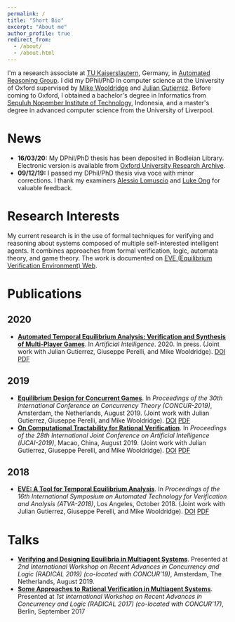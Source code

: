 ```yaml
---
permalink: /
title: "Short Bio"
excerpt: "About me"
author_profile: true
redirect_from: 
  - /about/
  - /about.html
---
```


I'm a research associate at [TU Kaiserslautern](https://www.uni-kl.de/en/home/), Germany, in [Automated Reasoning Group](http://arg.cs.uni-kl.de/en/). I did my DPhil/PhD in computer science at the University of Oxford supervised by [Mike Wooldridge](https://www.cs.ox.ac.uk/people/michael.wooldridge/) and [Julian Gutierrez](https://www.cs.ox.ac.uk/people/julian.gutierrez/). Before coming to Oxford, I obtained a bachelor's degree in Informatics from [Sepuluh Nopember Institute of Technology](https://www.its.ac.id/), Indonesia, and a master's degree in advanced computer science from the University of Liverpool.

News
=====
+ **16/03/20:** My DPhil/PhD thesis has been deposited in Bodleian Library. Electronic version is available from [Oxford University Research Archive](https://ora.ox.ac.uk/objects/uuid:6331464c-c483-48b8-b030-58e431047614).
+ **09/12/19:** I passed my DPhil/PhD thesis viva voce with minor corrections. I thank my examiners [Alessio Lomuscio](https://www.doc.ic.ac.uk/~alessio/) and [Luke Ong](https://www.cs.ox.ac.uk/people/luke.ong/) for valuable feedback.


Research Interests
======
My current research is in the use of formal techniques for verifying and reasoning about systems composed of multiple self-interested intelligent agents. It combines approaches from formal verification, logic, automata theory, and game theory. The work is documented on [EVE (Equilibrium Verification Environment) Web](http://eve.cs.ox.ac.uk/).


Publications
======
## 2020
+ [**Automated Temporal Equilibrium Analysis: Verification and Synthesis of Multi-Player Games**](/publication/aij20). In *Artificial Intelligence*. 2020. In press. (Joint work with Julian Gutierrez, Giuseppe Perelli, and Mike Wooldridge). [DOI](https://doi.org/10.1016/j.artint.2020.103353) [PDF]()

## 2019
+ [**Equilibrium Design for Concurrent Games**](/publication/2019-08-29-concur19). In *Proceedings of the 30th International Conference on Concurrency Theory (CONCUR-2019)*, Amsterdam, the Netherlands, August 2019. (Joint work with Julian Gutierrez, Giuseppe Perelli, and Mike Wooldridge). [DOI](https://doi.org/10.4230/LIPIcs.CONCUR.2019.22) [PDF](http://drops.dagstuhl.de/opus/volltexte/2019/10924/pdf/LIPIcs-CONCUR-2019-22.pdf)
+ [**On Computational Tractability for Rational Verification**](/publication/2019-08-14-ijcai19). In *Proceedings of the 28th International Joint Conference on Artificial Intelligence (IJCAI-2019)*, Macao, China, August 2019. (Joint work with Julian Gutierrez, Giuseppe Perelli, and Mike Wooldridge). [DOI](https://doi.org/10.24963/ijcai.2019/47) [PDF](https://www.ijcai.org/proceedings/2019/0047.pdf)

## 2018
+ [**EVE: A Tool for Temporal Equilibrium Analysis**](/publication/atva18). In *Proceedings of the 16th International Symposium on Automated Technology for Verification and Analysis (ATVA-2018)*, Los Angeles, October 2018. (Joint work with Julian Gutierrez, Giuseppe Perelli, and Mike Wooldridge). [DOI](https://doi.org/10.1007/978-3-030-01090-4_35
) [PDF](https://ora.ox.ac.uk/objects/uuid:4275d79a-e627-46ee-bf56-4cb240499be3/download_file?file_format=pdf&safe_filename=main.pdf&type_of_work=Conference+item)

Talks
=====
+ [**Verifying and Designing Equilibria in Multiagent Systems**](/talks/radical19). Presented at *2nd International Workshop on Recent Advances in Concurrency and Logic (RADICAL 2019) (co-located with CONCUR’19)*, Amsterdam, The Netherlands, August 2019.
+ [**Some Approaches to Rational Verification in Multiagent Systems**](/talks/radical17). Presented at *1st International Workshop on Recent Advances in Concurrency and Logic (RADICAL 2017) (co-located with CONCUR’17)*, Berlin, September 2017
